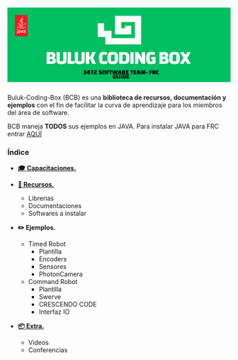 # ![BULUK-CODING-BOX](/Images/BCBLOGO.png)

Buluk-Coding-Box (BCB) es una **biblioteca de recursos, documentación y ejemplos** con el fin de facilitar la curva de aprendizaje para los miembros del área de software.

BCB maneja **TODOS** sus ejemplos en JAVA. Para instalar JAVA para FRC entrar [AQUÍ](https://docs.wpilib.org/en/stable/docs/zero-to-robot/step-2/wpilib-setup.html)

### Índice
  - **[🎓 Capacitaciones.](/Tabs/Capacitaciones.md)**

  - **[📄 Recursos.](/Tabs/Recursos.md)**
    - Librerias
    - Documentaciones
    - Softwares a instalar

  - **✏️ Ejemplos.**
    - Timed Robot
      - Plantilla 
      - Encoders
      - Sensores
      - PhotonCamera
    - Command Robot
      - Plantilla
      - Swerve
      - CRESCENDO CODE
      - Interfaz IO

  - **[📦 Extra.](/Tabs/Extra.md)**
    - Videos
    - Conferencias
